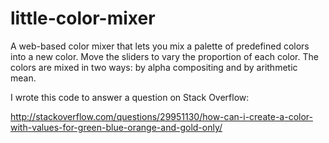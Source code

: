 # little-color-mixer
A web-based color mixer that lets you mix a palette of predefined colors into a new color. Move the sliders to vary the proportion of each color. The colors are mixed in two ways: by alpha compositing and by arithmetic mean.

I wrote this code to answer a question on Stack Overflow:

http://stackoverflow.com/questions/29951130/how-can-i-create-a-color-with-values-for-green-blue-orange-and-gold-only/

